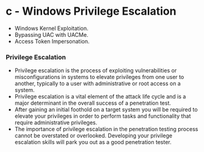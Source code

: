 # c - Windows Privilege Escalation

* Windows Kernel Exploitation.
* Bypassing UAC with UACMe.
* Access Token Impersonation.



### **Privilege Escalation**

* Privilege escalation is the process of exploiting vulnerabilities or misconfigurations in systems to elevate privileges from one user to another, typically to a user with administrative or root access on a system.
* Privilege escalation is a vital element of the attack life cycle and is a major determinant in the overall success of a penetration test.
* After gaining an initial foothold on a target system you will be required to elevate your privileges in order to perform tasks and functionality that require administrative privileges.
* The importance of privilege escalation in the penetration testing process cannot be overstated or overlooked. Developing your privilege escalation skills will park you out as a good penetration tester.

